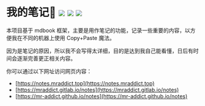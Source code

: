 <h1>
  我的笔记👻
  <img src="https://gitlab.com/mraddict/notes/badges/main/pipeline.svg" />
  <img src="https://github.com/MR-Addict/notes/actions/workflows/docker.yml/badge.svg?branch=main"/>
  <img src="https://github.com/MR-Addict/notes/actions/workflows/vercel.yml/badge.svg?branch=main"/>
</h1>

本项目基于 mdbook 框架，主要是用作笔记的功能，记录一些重要的内容，以方便我在不同的机器上使用 Copy+Paste 魔法。

因为是笔记的原因，所以我不会写得太详细，目的是达到我自己能看懂，日后有时间会逐渐完善更正相关内容。

你可以通过以下网址访问网页内容：

- [https://notes.mraddict.top](https://notes.mraddict.top)
- [https://mraddict.gitlab.io/notes](https://mraddict.gitlab.io/notes)
- [https://mr-addict.github.io/notes](https://mr-addict.github.io/notes)
